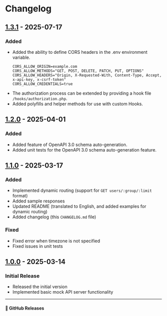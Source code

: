 # Changelog

## [1.3.1] - 2025-07-17
### Added
- Added the ability to define CORS headers in the .env environment variable.
  ```
  CORS_ALLOW_ORIGIN=example.com
  CORS_ALLOW_METHODS="GET, POST, DELETE, PATCH, PUT, OPTIONS"
  CORS_ALLOW_HEADERS="Origin, X-Requested-With, Content-Type, Accept, x-api-key, x-csrf-token"
  CORS_ALLOW_CREDENTIALS=true
  ```
- The authorization process can be extended by providing a hook file `/hooks/authorization.php`.
- Added polyfills and helper methods for use with custom Hooks.

## [1.2.0] - 2025-04-01
### Added
- Added feature of OpenAPI 3.0 schema auto-generation.
- Added unit tests for the OpenAPI 3.0 schema auto-generation feature.

## [1.1.0] - 2025-03-17
### Added
- Implemented dynamic routing (support for `GET users/:group/:limit` format)
- Added sample responses
- Updated README (translated to English, and added examples for dynamic routing)
- Added changelog (this `CHANGELOG.md` file)

### Fixed
- Fixed error when timezone is not specified
- Fixed issues in unit tests

## [1.0.0] - 2025-03-14
### Initial Release
- Released the initial version
- Implemented basic mock API server functionality

---

#### 🔗 GitHub Releases
[1.3.1]: https://github.com/ka215/MockAPI-PHP/releases/tag/v1.3.1
[1.2.0]: https://github.com/ka215/MockAPI-PHP/releases/tag/v1.2.0
[1.1.0]: https://github.com/ka215/MockAPI-PHP/releases/tag/v1.1.0  
[1.0.0]: https://github.com/ka215/MockAPI-PHP/releases/tag/v1.0.0  
